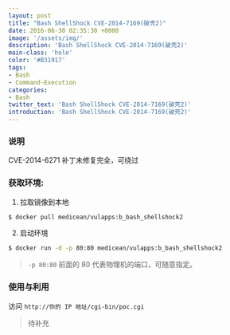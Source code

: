 ```yaml
---
layout: post
title: "Bash ShellShock CVE-2014-7169(破壳2)"
date: 2016-06-30 02:35:30 +0800
image: '/assets/img/'
description: 'Bash ShellShock CVE-2014-7169(破壳2)'
main-class: 'hole'
color: '#B31917'
tags:
- Bash
- Command-Execution
categories:
- Bash
twitter_text: 'Bash ShellShock CVE-2014-7169(破壳2)'
introduction: 'Bash ShellShock CVE-2014-7169(破壳2)'
---
```


### 说明

CVE-2014-6271 补丁未修复完全，可绕过

### 获取环境:

1. 拉取镜像到本地
 ```bash
$ docker pull medicean/vulapps:b_bash_shellshock2
 ```

2. 启动环境
 ```bash
$ docker run -d -p 80:80 medicean/vulapps:b_bash_shellshock2
 ```
 > `-p 80:80` 前面的 80 代表物理机的端口，可随意指定。 

### 使用与利用

访问 `http://你的 IP 地址/cgi-bin/poc.cgi`

> 待补充
